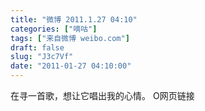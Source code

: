 ```yaml
---
title: "微博 2011.1.27 04:10"
categories: ["嘀咕"]
tags: ["来自微博 weibo.com"]
draft: false
slug: "J3c7Vf"
date: "2011-01-27 04:10:00"
---
```


<p>在寻一首歌，想让它唱出我的心情。 O网页链接 ​​​​</p>
